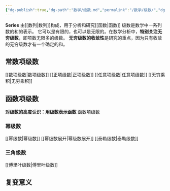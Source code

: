 ```yaml
---
{"dg-publish":true,"dg-path":"数学/级数.md","permalink":"/数学/级数/","dgPassFrontmatter":true,"noteIcon":"","created":"2024-05-21T15:20:28.614+08:00","updated":"2024-08-05T23:56:04.361+08:00"}
---
```


**Series**
由[[数列\|数列]]构成，用于分析和研究[[函数\|函数]]
级数是数学中一系列数的和的表示。
它可以是有限的，也可以是无限的。在数学分析中，**特别关注无穷级数**，即项数无限多的级数。
**无穷级数的收敛性**是研究的重点，因为只有收敛的无穷级数才有一个确定的和。
## 常数项级数
[[数项级数\|数项级数]]
[[正项级数\|正项级数]]
[[任意项级数\|任意项级数]]
[[无穷乘积\|无穷乘积]]

## 函数项级数
**对级数的高度认识：用级数表示函数**
函数项级数
### 幂级数
[[幂级数\|幂级数]]
[[幂级数展开\|幂级数展开]]
[[泰勒级数\|泰勒级数]]
### 三角级数
[[傅里叶级数\|傅里叶级数]]

## 复变意义






